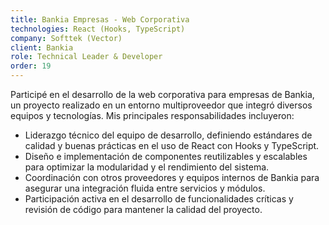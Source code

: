 ```yaml
---
title: Bankia Empresas - Web Corporativa
technologies: React (Hooks, TypeScript)
company: Softtek (Vector)
client: Bankia
role: Technical Leader & Developer
order: 19
---
```


Participé en el desarrollo de la web corporativa para empresas de Bankia, un proyecto realizado en un entorno multiproveedor que integró diversos equipos y tecnologías. Mis principales responsabilidades incluyeron:

- Liderazgo técnico del equipo de desarrollo, definiendo estándares de calidad y buenas prácticas en el uso de React con Hooks y TypeScript.
- Diseño e implementación de componentes reutilizables y escalables para optimizar la modularidad y el rendimiento del sistema.
- Coordinación con otros proveedores y equipos internos de Bankia para asegurar una integración fluida entre servicios y módulos.
- Participación activa en el desarrollo de funcionalidades críticas y revisión de código para mantener la calidad del proyecto.
